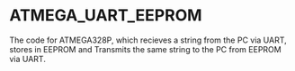 # ATMEGA_UART_EEPROM
The code for ATMEGA328P,  which recieves a string from the PC via UART, stores in EEPROM and Transmits the same string to the PC from EEPROM via UART. 
